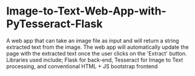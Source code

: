 # Image-to-Text-Web-App-with-PyTesseract-Flask
A web app that can take an image file as input and will return a string extracted text from the image. The web app will automatically update the page with the extracted text once the user clicks on the 'Extract' button. Libraries used include; Flask for back-end, Tesseract for Image to Text processing, and conventional HTML + JS bootstrap frontend
